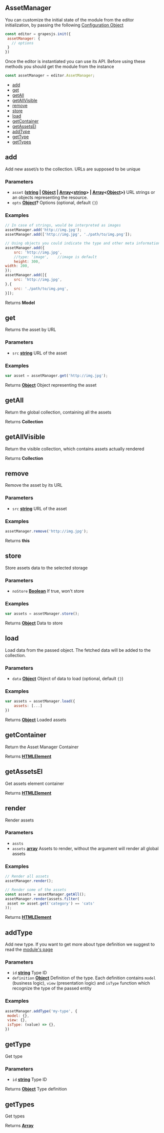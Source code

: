 <!-- Generated by documentation.js. Update this documentation by updating the source code. -->

## AssetManager

You can customize the initial state of the module from the editor initialization, by passing the following [Configuration Object][1]

```js
const editor = grapesjs.init({
 assetManager: {
   // options
 }
})
```

Once the editor is instantiated you can use its API. Before using these methods you should get the module from the instance

```js
const assetManager = editor.AssetManager;
```

*   [add][2]
*   [get][3]
*   [getAll][4]
*   [getAllVisible][5]
*   [remove][6]
*   [store][7]
*   [load][8]
*   [getContainer][9]
*   [getAssetsEl][10]
*   [addType][11]
*   [getType][12]
*   [getTypes][13]

## add

Add new asset/s to the collection. URLs are supposed to be unique

### Parameters

*   `asset` **([string][14] | [Object][15] | [Array][16]<[string][14]> | [Array][16]<[Object][15]>)** URL strings or an objects representing the resource.
*   `opts` **[Object][15]?** Options (optional, default `{}`)

### Examples

```javascript
// In case of strings, would be interpreted as images
assetManager.add('http://img.jpg');
assetManager.add(['http://img.jpg', './path/to/img.png']);

// Using objects you could indicate the type and other meta informations
assetManager.add({
	src: 'http://img.jpg',
	//type: 'image',	//image is default
	height: 300,
width: 200,
});
assetManager.add([{
	src: 'http://img.jpg',
},{
	src: './path/to/img.png',
}]);
```

Returns **Model** 

## get

Returns the asset by URL

### Parameters

*   `src` **[string][14]** URL of the asset

### Examples

```javascript
var asset = assetManager.get('http://img.jpg');
```

Returns **[Object][15]** Object representing the asset

## getAll

Return the global collection, containing all the assets

Returns **Collection** 

## getAllVisible

Return the visible collection, which contains assets actually rendered

Returns **Collection** 

## remove

Remove the asset by its URL

### Parameters

*   `src` **[string][14]** URL of the asset

### Examples

```javascript
assetManager.remove('http://img.jpg');
```

Returns **this** 

## store

Store assets data to the selected storage

### Parameters

*   `noStore` **[Boolean][17]** If true, won't store

### Examples

```javascript
var assets = assetManager.store();
```

Returns **[Object][15]** Data to store

## load

Load data from the passed object.
The fetched data will be added to the collection.

### Parameters

*   `data` **[Object][15]** Object of data to load (optional, default `{}`)

### Examples

```javascript
var assets = assetManager.load({
	assets: [...]
})
```

Returns **[Object][15]** Loaded assets

## getContainer

Return the Asset Manager Container

Returns **[HTMLElement][18]** 

## getAssetsEl

Get assets element container

Returns **[HTMLElement][18]** 

## render

Render assets

### Parameters

*   `assts`  
*   `assets` **[array][16]** Assets to render, without the argument will render all global assets

### Examples

```javascript
// Render all assets
assetManager.render();

// Render some of the assets
const assets = assetManager.getAll();
assetManager.render(assets.filter(
 asset => asset.get('category') == 'cats'
));
```

Returns **[HTMLElement][18]** 

## addType

Add new type. If you want to get more about type definition we suggest to read the [module's page][19]

### Parameters

*   `id` **[string][14]** Type ID
*   `definition` **[Object][15]** Definition of the type. Each definition contains
    `model` (business logic), `view` (presentation logic)
    and `isType` function which recognize the type of the
    passed entity

### Examples

```javascript
assetManager.addType('my-type', {
 model: {},
 view: {},
 isType: (value) => {},
})
```

## getType

Get type

### Parameters

*   `id` **[string][14]** Type ID

Returns **[Object][15]** Type definition

## getTypes

Get types

Returns **[Array][16]** 

[1]: https://github.com/artf/grapesjs/blob/master/src/asset_manager/config/config.js

[2]: #add

[3]: #get

[4]: #getall

[5]: #getallvisible

[6]: #remove

[7]: #store

[8]: #load

[9]: #getcontainer

[10]: #getassetsel

[11]: #addtype

[12]: #gettype

[13]: #gettypes

[14]: https://developer.mozilla.org/docs/Web/JavaScript/Reference/Global_Objects/String

[15]: https://developer.mozilla.org/docs/Web/JavaScript/Reference/Global_Objects/Object

[16]: https://developer.mozilla.org/docs/Web/JavaScript/Reference/Global_Objects/Array

[17]: https://developer.mozilla.org/docs/Web/JavaScript/Reference/Global_Objects/Boolean

[18]: https://developer.mozilla.org/docs/Web/HTML/Element

[19]: /modules/Assets.html
